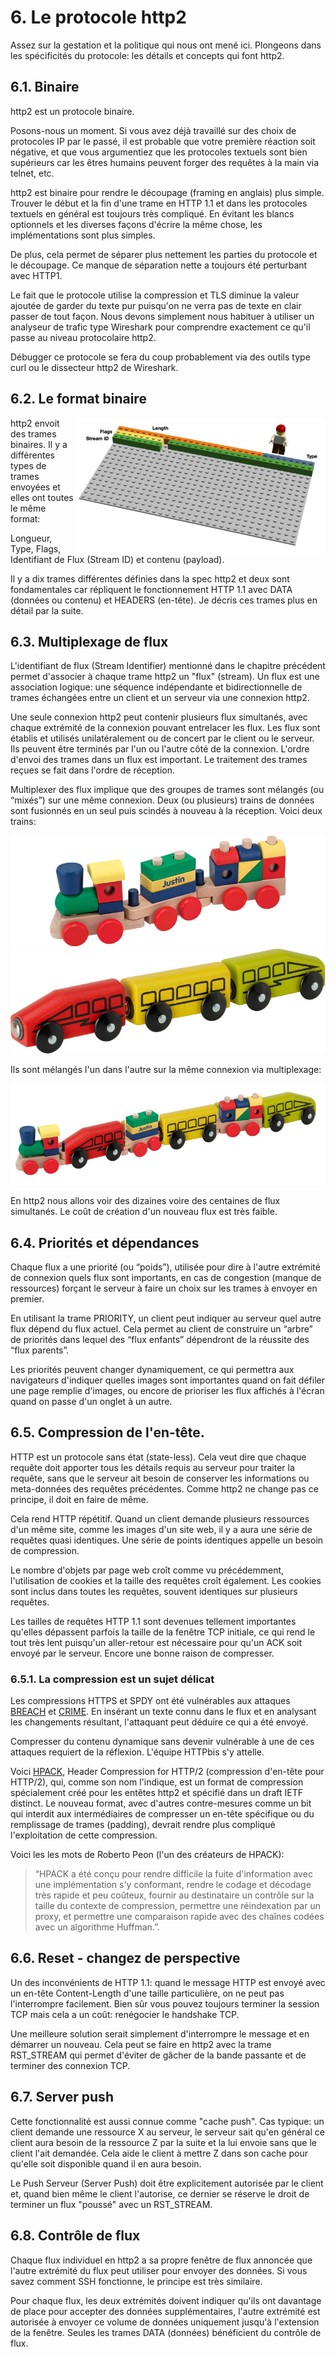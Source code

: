 # 6. Le protocole http2

Assez sur la gestation et la politique qui nous ont mené ici. Plongeons dans les spécificités du protocole: les détails et concepts qui font http2.

## 6.1. Binaire

http2 est un protocole binaire.

Posons-nous un moment. Si vous avez déjà travaillé sur des choix de protocoles IP par le passé, il est probable que votre première réaction soit négative, et que vous argumentiez que les protocoles textuels sont bien supérieurs car les êtres humains peuvent forger des requêtes à la main via telnet, etc.

http2 est binaire pour rendre le découpage (framing en anglais) plus simple. Trouver le début et la fin d'une trame en HTTP 1.1 et dans les protocoles textuels en général est toujours très compliqué. En évitant les blancs optionnels et les diverses façons d'écrire la même chose, les implémentations sont plus simples.

De plus, cela permet de séparer plus nettement les parties du protocole et le découpage. Ce manque de séparation nette a toujours été perturbant avec HTTP1.

Le fait que le protocole utilise la compression et TLS diminue la valeur ajoutée de garder du texte pur puisqu'on ne verra pas de texte en clair passer de tout façon. Nous devons simplement nous habituer à utiliser un analyseur de trafic type Wireshark pour comprendre exactement ce qu'il passe au niveau protocolaire http2.

Débugger ce protocole se fera du coup probablement via des outils type curl ou le dissecteur http2 de Wireshark.

## 6.2. Le format binaire

<img style="float: right;" src="https://raw.githubusercontent.com/bagder/http2-explained/master/images/frame-layout.png" />

http2 envoit des trames binaires. Il y a différentes types de trames envoyées et elles ont toutes le même format:

Longueur, Type, Flags, Identifiant de Flux (Stream ID) et contenu (payload).

Il y a dix trames différentes définies dans la spec http2 et deux sont fondamentales car répliquent le fonctionnement HTTP 1.1 avec DATA (données ou contenu) et HEADERS (en-tête). Je décris ces trames plus en détail par la suite.

## 6.3. Multiplexage de flux

L'identifiant de flux (Stream Identifier) mentionné dans le chapitre précédent permet d'associer à chaque trame http2 un "flux" (stream). Un flux est une association logique: une séquence indépendante et bidirectionnelle de trames échangées entre un client et un serveur via une connexion http2.

Une seule connexion http2 peut contenir plusieurs flux simultanés, avec chaque extrémité de la connexion pouvant entrelacer les flux. Les flux sont établis et utilisés unilatéralement ou de concert par le client ou le serveur. Ils peuvent être terminés par l'un ou l'autre côté de la connexion. L'ordre d'envoi des trames dans un flux est important. Le traitement des trames reçues se fait dans l'ordre de réception.

Multiplexer des flux implique que des groupes de trames sont mélangés (ou “mixés”) sur une même connexion. Deux (ou plusieurs) trains de données sont fusionnés en un seul puis scindés à nouveau à la réception. Voici deux trains:

![un train](https://raw.githubusercontent.com/bagder/http2-explained/master/images/train-justin.jpg)
![un autre train](https://raw.githubusercontent.com/bagder/http2-explained/master/images/train-ikea.jpg)

Ils sont mélangés l'un dans l'autre sur la même connexion via multiplexage:

![multiplexed train](https://raw.githubusercontent.com/bagder/http2-explained/master/images/train-multiplexed.jpg)

En http2 nous allons voir des dizaines voire des centaines de flux simultanés. Le coût de création d'un nouveau flux est très faible.

## 6.4. Priorités et dépendances

Chaque flux a une priorité (ou “poids”), utilisée pour dire à l'autre extrémité de connexion quels flux sont importants, en cas de congestion (manque de ressources) forçant le serveur à faire un choix sur les trames à envoyer en premier.

En utilisant la trame PRIORITY, un client peut indiquer au serveur quel autre flux dépend du flux actuel. Cela permet au client de construire un “arbre” de priorités dans lequel des “flux enfants” dépendront de la réussite des “flux parents”.

Les priorités peuvent changer dynamiquement, ce qui permettra aux navigateurs d'indiquer quelles images sont importantes quand on fait défiler une page remplie d'images, ou encore de prioriser les flux affichés à l'écran quand on passe d'un onglet à un autre.

## 6.5. Compression de l'en-tête.

HTTP est un protocole sans état (state-less). Cela veut dire que chaque requête doit apporter tous les détails requis au serveur pour traiter la requête, sans que le serveur ait besoin de conserver les informations ou meta-données des requêtes précédentes. Comme http2 ne change pas ce principe, il doit en faire de même.

Cela rend HTTP répétitif. Quand un client demande plusieurs ressources d'un même site, comme les images d'un site web, il y a aura une série de requêtes quasi identiques. Une série de points identiques appelle un besoin de compression.

Le nombre d'objets par page web croît comme vu précédemment, l'utilisation de cookies et la taille des requêtes croît également. Les cookies sont inclus dans toutes les requêtes, souvent identiques sur plusieurs requêtes.

Les tailles de requêtes HTTP 1.1 sont devenues tellement importantes qu'elles dépassent parfois la taille de la fenêtre TCP initiale, ce qui rend le tout très lent puisqu'un aller-retour est nécessaire pour qu'un ACK soit envoyé par le serveur. Encore une bonne raison de compresser.

### 6.5.1. La compression est un sujet délicat

Les compressions HTTPS et SPDY ont été vulnérables aux attaques [BREACH](https://en.wikipedia.org/wiki/BREACH_%28security_exploit%29)
 et [CRIME](https://en.wikipedia.org/wiki/CRIME). En insérant un texte connu dans le flux et en analysant les changements résultant, l'attaquant peut déduire ce qui a été envoyé.

Compresser du contenu dynamique sans devenir vulnérable à une de ces attaques requiert de la réflexion. L'équipe HTTPbis s'y attelle.

Voici [HPACK](https://www.rfc-editor.org/rfc/rfc7541.txt), Header Compression for HTTP/2 (compression d'en-tête pour HTTP/2), qui, comme son nom l'indique, est un format de compression spécialement créé pour les entêtes http2 et spécifié dans un draft IETF distinct. Le nouveau format, avec d'autres contre-mesures comme un bit qui interdit aux intermédiaires de compresser un en-tête spécifique ou du remplissage de trames (padding), devrait rendre plus compliqué l'exploitation de cette compression.

Voici les les mots de Roberto Peon (l'un des créateurs de HPACK):

> “HPACK a été conçu pour rendre difficile la fuite d'information avec une implémentation s'y conformant, rendre le codage et décodage très rapide et peu coûteux, fournir au destinataire un contrôle sur la taille du contexte de compression, permettre une réindexation par un proxy, et permettre une comparaison rapide avec des chaînes codées avec un algorithme Huffman.”.

## 6.6. Reset - changez de perspective

Un des inconvénients de HTTP 1.1: quand le message HTTP est envoyé avec un en-tête Content-Length d'une taille particulière, on ne peut pas l'interrompre facilement. Bien sûr vous pouvez toujours terminer la session TCP mais cela a un coût: renégocier le handshake TCP.

Une meilleure solution serait simplement d'interrompre le message et en démarrer un nouveau. Cela peut se faire en http2 avec la trame RST_STREAM qui permet d'éviter de gâcher de la bande passante et de terminer des connexion TCP.

## 6.7. Server push

Cette fonctionnalité est aussi connue comme "cache push". Cas typique: un client demande une ressource X au serveur, le serveur sait qu'en général ce client aura besoin de la ressource Z par la suite et la lui envoie sans que le client l'ait demandée. Cela aide le client à mettre Z dans son cache pour qu'elle soit disponible quand il en aura besoin.

Le Push Serveur (Server Push) doit être explicitement autorisée par le client et, quand bien même le client l'autorise, ce dernier se réserve le droit de terminer un flux "poussé" avec un RST_STREAM.

## 6.8. Contrôle de flux

Chaque flux individuel en http2 a sa propre fenêtre de flux annoncée que l'autre extrémité du flux peut utiliser pour envoyer des données. Si vous savez comment SSH fonctionne, le principe est très similaire.

Pour chaque flux, les deux extrémités doivent indiquer qu'ils ont davantage de place pour accepter des données supplémentaires, l'autre extrémité est autorisée à envoyer ce volume de données uniquement jusqu'à l'extension de la fenêtre. Seules les trames DATA (données) bénéficient du contrôle de flux.
